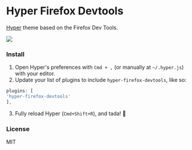 # Hyper Firefox Devtools

[Hyper](https://hyper.is) theme based on the Firefox Dev Tools.

![](https://cdn.jsdelivr.net/gh/mikemcbride/hyper-firefox-devtools@6f20bbb6ef5c67c9dfe08d3d9bf3585c61fbd4a3/screenshot.png)

### Install

1. Open Hyper's preferences with `Cmd + ,` (or manually at `~/.hyper.js`) with your editor.
2. Update your list of plugins to include `hyper-firefox-devtools`, like so:

  ```js
plugins: [
  'hyper-firefox-devtools'
],
```
3. Fully reload Hyper (`Cmd+Shift+R`), and tada! :tada:

### License

MIT
